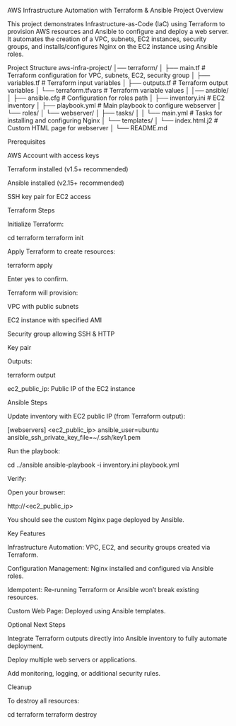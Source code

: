 AWS Infrastructure Automation with Terraform & Ansible
Project Overview

This project demonstrates Infrastructure-as-Code (IaC) using Terraform to provision AWS resources and Ansible to configure and deploy a web server.
It automates the creation of a VPC, subnets, EC2 instances, security groups, and installs/configures Nginx on the EC2 instance using Ansible roles.

Project Structure
aws-infra-project/
│── terraform/
│   ├── main.tf           # Terraform configuration for VPC, subnets, EC2, security group
│   ├── variables.tf      # Terraform input variables
│   ├── outputs.tf        # Terraform output variables
│   └── terraform.tfvars  # Terraform variable values
│
│── ansible/
│   ├── ansible.cfg       # Configuration for roles path
│   ├── inventory.ini     # EC2 inventory
│   ├── playbook.yml      # Main playbook to configure webserver
│   └── roles/
│       └── webserver/
│           ├── tasks/
│           │   └── main.yml  # Tasks for installing and configuring Nginx
│           └── templates/
│               └── index.html.j2  # Custom HTML page for webserver
│
└── README.md

Prerequisites

AWS Account with access keys

Terraform installed (v1.5+ recommended)

Ansible installed (v2.15+ recommended)

SSH key pair for EC2 access

Terraform Steps

Initialize Terraform:

cd terraform
terraform init


Apply Terraform to create resources:

terraform apply


Enter yes to confirm.

Terraform will provision:

VPC with public subnets

EC2 instance with specified AMI

Security group allowing SSH & HTTP

Key pair

Outputs:

terraform output


ec2_public_ip: Public IP of the EC2 instance

Ansible Steps

Update inventory with EC2 public IP (from Terraform output):

[webservers]
<ec2_public_ip> ansible_user=ubuntu ansible_ssh_private_key_file=~/.ssh/key1.pem


Run the playbook:

cd ../ansible
ansible-playbook -i inventory.ini playbook.yml


Verify:

Open your browser:

http://<ec2_public_ip>


You should see the custom Nginx page deployed by Ansible.

Key Features

Infrastructure Automation: VPC, EC2, and security groups created via Terraform.

Configuration Management: Nginx installed and configured via Ansible roles.

Idempotent: Re-running Terraform or Ansible won’t break existing resources.

Custom Web Page: Deployed using Ansible templates.

Optional Next Steps

Integrate Terraform outputs directly into Ansible inventory to fully automate deployment.

Deploy multiple web servers or applications.

Add monitoring, logging, or additional security rules.

Cleanup

To destroy all resources:

cd terraform
terraform destroy
